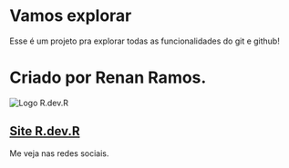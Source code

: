 # Vamos explorar
Esse é um projeto pra explorar todas as funcionalidades do git e github!

# Criado por Renan Ramos.
![Logo R.dev.R](https://www.renandevramos.com.br/Assets/All%20blue.png)

## [ Site R.dev.R ](https://www.renandevramos.com.br/)
Me veja nas redes sociais.
